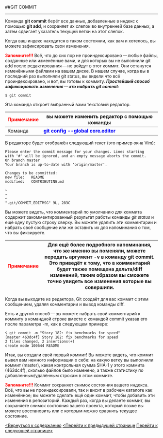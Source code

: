 ##GIT COMMIT
___
Команда **git commit** берёт все данные, добавленные в индекс с помощью **git add**, и сохраняет их слепок во внутренней базе данных, а затем сдвигает указатель текущей ветки на этот слепок.

Когда ваш индекс находится в таком состоянии, как вам и хотелось, вы можете зафиксировать свои изменения. 

**<span style="color:red">Запомните!!!</span>** Всё, что до сих пор не проиндексировано — любые файлы, созданные или изменённые вами, и для которых вы не выполнили git add после редактирования — не войдут в этот коммит. Они останутся изменёнными файлами на вашем диске. В нашем случае, когда вы в последний раз выполняли git status, вы видели что всё проиндексировано, и вот, вы готовы к коммиту. ***Простейший способ зафиксировать изменения — это набрать git commit***:

    $ git commit

Эта команда откроет выбранный вами текстовый редактор.

|<span style="color:red">Примечание</span>|  вы можете изменить редактор с помощью команды       
|----------|-----------------------------------------------------|
|  Команда| **<span style="color:blue">git config  --global core.editor</span>** 
  
В редакторе будет отображён следующий текст (это пример окна Vim): 

    Please enter the commit message for your changes. Lines starting
    with '#' will be ignored, and an empty message aborts the commit.
    On branch master
    Your branch is up-to-date with 'origin/master'.
   
    Changes to be committed:
	new file:   README
	modified:   CONTRIBUTING.md

    ~
    ~
    ~
    ".git/COMMIT_EDITMSG" 9L, 283C

Вы можете видеть, что комментарий по умолчанию для коммита содержит закомментированный результат работы команды *git status* и ещё одну пустую строку сверху. Вы можете удалить эти комментарии и набрать своё сообщение или же оставить их для напоминания о том, что вы фиксируете.

<span style="color:red">Примечание</span>|Для ещё более подробного напоминания, что же именно вы поменяли, можете передать аргумент -v в команду git commit. Это приведёт к тому, что в комментарий будет также помещена дельта/diff изменений, таким образом вы сможете точно увидеть все изменения которые вы совершили.
|------------|------------------------------------------------------|

Когда вы выходите из редактора, Git создаёт для вас коммит с этим сообщением, удаляя комментарии и вывод команды diff.

Есть и другой способ — вы можете набрать свой комментарий к коммиту в командной строке вместе с командой commit указав его после параметра -m, как в следующем примере:

    $ git commit -m "Story 182: fix benchmarks for speed"
    [master 463dc4f] Story 182: fix benchmarks for speed
    2 files changed, 2 insertions(+)
    create mode 100644 README

Итак, вы создали свой первый коммит! Вы можете видеть, что коммит вывел вам немного информации о себе: на какую ветку вы выполнили коммит (master), какая контрольная сумма SHA-1 у этого коммита (463dc4f), сколько файлов было изменено, а также статистику по добавленным/удалённым строкам в этом коммите.

**<span style="color:red">Запомните!!!</span>** Коммит сохраняет снимок состояния вашего индекса. Всё, что вы не проиндексировали, так и висит в рабочем каталоге как изменённое; вы можете сделать ещё один коммит, чтобы добавить эти изменения в репозиторий. Каждый раз, когда вы делаете коммит, вы сохраняете снимок состояния вашего проекта, который позже вы можете восстановить или с которым можно сравнить текущее состояние.

[<Вернуться к содержанию](/readme.md)
[<Перейти к предыдущей странице](/git%20difftool.md)
[Перейти к следующей странице>](/git%20reset.md)
